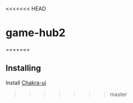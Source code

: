 <<<<<<< HEAD

# game-hub2

=======

## Installing

Install [Chakra-ui](https://v2.chakra-ui.com/getting-started/vite-guide)

> > > > > > > master
